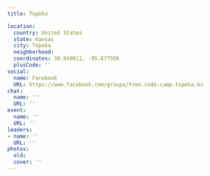 ```yaml
---
title: Topeka

location:
  country: United States
  state: Kansas
  city: Topeka
  neighborhood: 
  coordinates: 39.049011, -95.677556
  plusCode: ''
social:
  name: Facebook
  URL: https://www.facebook.com/groups/free.code.camp.topeka.ks
chat:
  name: ''
  URL: ''
event:
  name: ''
  URL: ''
leaders:
- name: ''
  URL: ''
photos:
  old: 
  cover: ''
---
```

